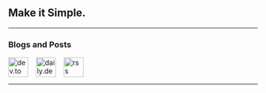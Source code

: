 ## Make it Simple.

---

### Blogs and Posts

<p align="left" style='display:flex; gap:1rem'>
<a href="https://dev.to/vyshnavprasad" target="blank"><img align="center" src="public/static/svg/dev-to.svg" alt="dev.to" height="40" width="40" /></a>
<a href="https://app.daily.dev/vyshnavprasad" target="blank"><img align="center" src="public/static/svg/daily-dev.svg" alt="daily.dev" height="40" width="40" /></a>
<a href="https://vyshnavprasad.pages.dev/rss.xml" target="blank"><img align="center" src="public/static/svg/rss.svg" alt="rss" height="40" width="40" /></a>

</p>

---
